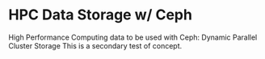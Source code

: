 # HPC Data Storage w/ Ceph
High Performance Computing data to be used with Ceph: Dynamic Parallel Cluster Storage
This is a secondary test of concept.